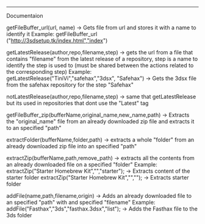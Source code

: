 -----------------------------------------------------------------------------------------------------------------------------------------------------------
Documentaion

getFileBuffer_url(url, name) -> Gets file from url and stores it with a name to identify it
Example: getFileBuffer_url ("http://3sdsetup.tk/index.html","index")


getLatestRelease(author,repo,filename,step) -> gets the url from a file that contains "filename" from the latest release of a repository, step is a name to                                                identify the step is used to (must be shared between the actions related to the corresponding step)
Example: getLatestRelease("TiniVi","safehax","3dsx", "Safehax") -> Gets the 3dsx file from the safehax repository for the step "Safehax"


notLatestRelease(author,repo,filename,step) -> same that getLatestRelease but its used in repositories that dont use the "Latest" tag


getFileBuffer_zip(bufferName,original_name,new_name,path) -> Extracts the "original_name" file from an already downloaded zip file and extracts it to an                                                                specified "path"


extractFolder(bufferName,folder,path) -> extracts a whole "folder" from an already downloaded zip file into an specified "path"


extractZip(bufferName,path,remove_path) -> extracts all the contents from an already downloaded file on a specified "folder"
Example: extractZip("Starter Homebrew Kit","","starter"); -> Extracts content of the starter folder
         extractZip("Starter Homebrew Kit","",""); -> Extracts starter folder
         
         
 addFile(name,path,filename,origin) -> Adds an already downloaded file to an specified "path" with and specified "filename"
 Example: addFile("Fasthax","3ds","fasthax.3dsx","list"); -> Adds the Fasthax file to the 3ds folder